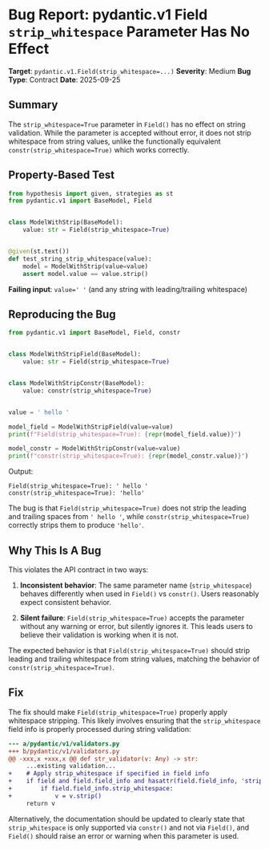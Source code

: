 # Bug Report: pydantic.v1 Field `strip_whitespace` Parameter Has No Effect

**Target**: `pydantic.v1.Field(strip_whitespace=...)`
**Severity**: Medium
**Bug Type**: Contract
**Date**: 2025-09-25

## Summary

The `strip_whitespace=True` parameter in `Field()` has no effect on string validation. While the parameter is accepted without error, it does not strip whitespace from string values, unlike the functionally equivalent `constr(strip_whitespace=True)` which works correctly.

## Property-Based Test

```python
from hypothesis import given, strategies as st
from pydantic.v1 import BaseModel, Field


class ModelWithStrip(BaseModel):
    value: str = Field(strip_whitespace=True)


@given(st.text())
def test_string_strip_whitespace(value):
    model = ModelWithStrip(value=value)
    assert model.value == value.strip()
```

**Failing input**: `value=' '` (and any string with leading/trailing whitespace)

## Reproducing the Bug

```python
from pydantic.v1 import BaseModel, Field, constr


class ModelWithStripField(BaseModel):
    value: str = Field(strip_whitespace=True)


class ModelWithStripConstr(BaseModel):
    value: constr(strip_whitespace=True)


value = ' hello '

model_field = ModelWithStripField(value=value)
print(f"Field(strip_whitespace=True): {repr(model_field.value)}")

model_constr = ModelWithStripConstr(value=value)
print(f"constr(strip_whitespace=True): {repr(model_constr.value)}")
```

Output:
```
Field(strip_whitespace=True): ' hello '
constr(strip_whitespace=True): 'hello'
```

The bug is that `Field(strip_whitespace=True)` does not strip the leading and trailing spaces from `' hello '`, while `constr(strip_whitespace=True)` correctly strips them to produce `'hello'`.

## Why This Is A Bug

This violates the API contract in two ways:

1. **Inconsistent behavior**: The same parameter name (`strip_whitespace`) behaves differently when used in `Field()` vs `constr()`. Users reasonably expect consistent behavior.

2. **Silent failure**: `Field(strip_whitespace=True)` accepts the parameter without any warning or error, but silently ignores it. This leads users to believe their validation is working when it is not.

The expected behavior is that `Field(strip_whitespace=True)` should strip leading and trailing whitespace from string values, matching the behavior of `constr(strip_whitespace=True)`.

## Fix

The fix should make `Field(strip_whitespace=True)` properly apply whitespace stripping. This likely involves ensuring that the `strip_whitespace` field info is properly processed during string validation:

```diff
--- a/pydantic/v1/validators.py
+++ b/pydantic/v1/validators.py
@@ -xxx,x +xxx,x @@ def str_validator(v: Any) -> str:
     ...existing validation...
+    # Apply strip_whitespace if specified in field info
+    if field and field.field_info and hasattr(field.field_info, 'strip_whitespace'):
+        if field.field_info.strip_whitespace:
+            v = v.strip()
     return v
```

Alternatively, the documentation should be updated to clearly state that `strip_whitespace` is only supported via `constr()` and not via `Field()`, and `Field()` should raise an error or warning when this parameter is used.